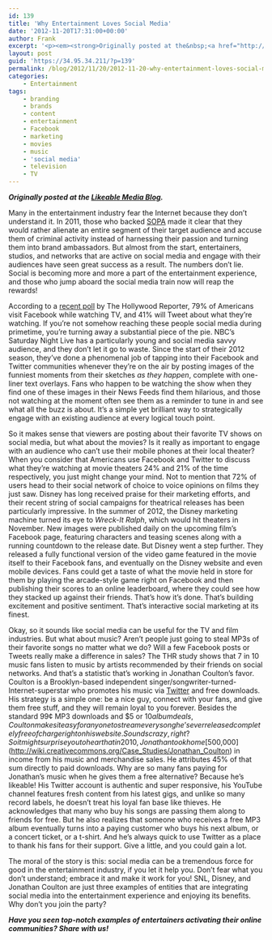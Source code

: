 ```yaml
---
id: 139
title: 'Why Entertainment Loves Social Media'
date: '2012-11-20T17:31:00+00:00'
author: Frank
excerpt: '<p><em><strong>Originally posted at the&nbsp;<a href="http://www.likeable.com/blog/2012/11/why-entertainment-loves-social-media/">Likeable Media Blog</a>.</strong></em></p><p>Many in the entertainment industry fear the Internet because they don’t understand it. In 2011, those who backed&nbsp;<a href="http://www.likeable.com/2012/01/3-ways-the-entertainment-industry-can-make-money-without-destroying-the-internet/">SOPA</a>&nbsp;made it clear that they would rather alienate an entire segment of their target audience and accuse them of criminal activity instead of harnessing their passion and turning them into brand ambassadors. But almost from the start, entertainers, studios, and networks that are active on social media and engage with their audiences have seen great success as a result. The numbers don’t lie. Social is becoming more and more a part of the entertainment experience, and those who jump aboard the social media train now will reap the rewards!</p><p></p>'
layout: post
guid: 'https://34.95.34.211/?p=139'
permalink: /blog/2012/11/20/2012-11-20-why-entertainment-loves-social-media/
categories:
    - Entertainment
tags:
    - branding
    - brands
    - content
    - entertainment
    - Facebook
    - marketing
    - movies
    - music
    - 'social media'
    - television
    - TV
---
```


***Originally posted at the [Likeable Media Blog](http://www.likeable.com/2011/12/whats-the-deal-with-newtwitter/).***

Many in the entertainment industry fear the Internet because they don’t understand it. In 2011, those who backed [SOPA](http://www.likeable.com/2012/01/3-ways-the-entertainment-industry-can-make-money-without-destroying-the-internet/) made it clear that they would rather alienate an entire segment of their target audience and accuse them of criminal activity instead of harnessing their passion and turning them into brand ambassadors. But almost from the start, entertainers, studios, and networks that are active on social media and engage with their audiences have seen great success as a result. The numbers don’t lie. Social is becoming more and more a part of the entertainment experience, and those who jump aboard the social media train now will reap the rewards!

According to a [recent poll](http://www.hollywoodreporter.com/gallery/facebook-twitter-social-media-study-302273) by The Hollywood Reporter, 79% of Americans visit Facebook while watching TV, and 41% will Tweet about what they’re watching. If you’re not somehow reaching these people social media during primetime, you’re turning away a substantial piece of the pie. NBC’s Saturday Night Live has a particularly young and social media savvy audience, and they don’t let it go to waste. Since the start of their 2012 season, they’ve done a phenomenal job of tapping into their Facebook and Twitter communities whenever they’re on the air by posting images of the funniest moments from their sketches *as they happen*, complete with one-liner text overlays. Fans who happen to be watching the show when they find one of these images in their News Feeds find them hilarious, and those not watching at the moment often see them as a reminder to tune in and see what all the buzz is about. It’s a simple yet brilliant way to strategically engage with an existing audience at every logical touch point.

So it makes sense that viewers are posting about their favorite TV shows on social media, but what about the movies? Is it really as important to engage with an audience who can’t use their mobile phones at their local theater? When you consider that Americans use Facebook and Twitter to discuss what they’re watching at movie theaters 24% and 21% of the time respectively, you just might change your mind. Not to mention that 72% of users head to their social network of choice to voice opinions on films they just saw. Disney has long received praise for their marketing efforts, and their recent string of social campaigns for theatrical releases has been particularly impressive. In the summer of 2012, the Disney marketing machine turned its eye to *Wreck-It Ralph*, which would hit theaters in November. New images were published daily on the upcoming film’s Facebook page, featuring characters and teasing scenes along with a running countdown to the release date. But Disney went a step further. They released a fully functional version of the video game featured in the movie itself to their Facebook fans, and eventually on the Disney website and even mobile devices. Fans could get a taste of what the movie held in store for them by playing the arcade-style game right on Facebook and then publishing their scores to an online leaderboard, where they could see how they stacked up against their friends. That’s how it’s done. That’s building excitement and positive sentiment. That’s interactive social marketing at its finest.

Okay, so it sounds like social media can be useful for the TV and film industries. But what about music? Aren’t people just going to steal MP3s of their favorite songs no matter what we do? Will a few Facebook posts or Tweets really make a difference in sales? The THR study shows that 7 in 10 music fans listen to music by artists recommended by their friends on social networks. And that’s a statistic that’s working in Jonathan Coulton’s favor. Coulton is a Brooklyn-based independent singer/songwriter-turned-Internet-superstar who promotes his music via [Twitter](https://twitter.com/jonathancoulton) and free downloads. His strategy is a simple one: be a nice guy, connect with your fans, and give them free stuff, and they will remain loyal to you forever. Besides the standard 99¢ MP3 downloads and $5 or $10 album deals, Coulton makes it easy for anyone to stream every song he’s ever released completely free of charge right on his website. Sounds crazy, right? So it might surprise you to hear that in 2010, Jonathan took home [$500,000](http://wiki.creativecommons.org/Case_Studies/Jonathan_Coulton) in income from his music and merchandise sales. He attributes 45% of that sum directly to paid downloads. Why are so many fans paying for Jonathan’s music when he gives them a free alternative? Because he’s likeable! His Twitter account is authentic and super responsive, his YouTube channel features fresh content from his latest gigs, and unlike so many record labels, he doesn’t treat his loyal fan base like thieves. He acknowledges that many who buy his songs are passing them along to friends for free. But he also realizes that someone who receives a free MP3 album eventually turns into a paying customer who buys his next album, or a concert ticket, or a t-shirt. And he’s always quick to use Twitter as a place to thank his fans for their support. Give a little, and you could gain a lot.

The moral of the story is this: social media can be a tremendous force for good in the entertainment industry, if you let it help you. Don’t fear what you don’t understand; embrace it and make it work for you! SNL, Disney, and Jonathan Coulton are just three examples of entities that are integrating social media into the entertainment experience and enjoying its benefits. Why don’t you join the party?

***Have you seen top-notch examples of entertainers activating their online communities? Share with us!***
